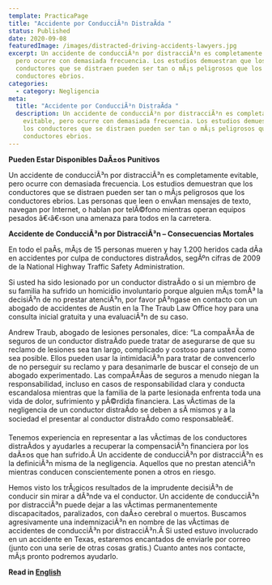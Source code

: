 ```yaml
---
template: PracticaPage
title: "Accidente por ConducciÃ³n DistraÃ­da "
status: Published
date: 2020-09-08
featuredImage: /images/distracted-driving-accidents-lawyers.jpg
excerpt: Un accidente de conducciÃ³n por distracciÃ³n es completamente evitable,
  pero ocurre con demasiada frecuencia. Los estudios demuestran que los
  conductores que se distraen pueden ser tan o mÃ¡s peligrosos que los
  conductores ebrios.
categories:
  - category: Negligencia
meta:
  title: "Accidente por ConducciÃ³n DistraÃ­da "
  description: Un accidente de conducciÃ³n por distracciÃ³n es completamente
    evitable, pero ocurre con demasiada frecuencia. Los estudios demuestran que
    los conductores que se distraen pueden ser tan o mÃ¡s peligrosos que los
    conductores ebrios.
---
```

<!--StartFragment-->

**Pueden Estar Disponibles DaÃ±os Punitivos**

Un accidente de conducciÃ³n por distracciÃ³n es completamente evitable, pero ocurre con demasiada frecuencia. Los estudios demuestran que los conductores que se distraen pueden ser tan o mÃ¡s peligrosos que los conductores ebrios. Las personas que leen o envÃ­an mensajes de texto, navegan por Internet, o hablan por telÃ©fono mientras operan equipos pesados â€‹â€‹son una amenaza para todos en la carretera.

**Accidente de ConducciÃ³n por DistracciÃ³n – Consecuencias Mortales**

En todo el paÃ­s, mÃ¡s de 15 personas mueren y hay 1.200 heridos cada dÃ­a en accidentes por culpa de conductores distraÃ­dos, segÃºn cifras de 2009 de la National Highway Traffic Safety Administration.

Si usted ha sido lesionado por un conductor distraÃ­do o si un miembro de su familia ha sufrido un homicidio involuntario porque alguien mÃ¡s tomÃ³ la decisiÃ³n de no prestar atenciÃ³n, por favor pÃ³ngase en contacto con un abogado de accidentes de Austin en la The Traub Law Office hoy para una consulta inicial gratuita y una evaluaciÃ³n de su caso.

Andrew Traub, abogado de lesiones personales, dice: “La compaÃ±Ã­a de seguros de un conductor distraÃ­do puede tratar de asegurarse de que su reclamo de lesiones sea tan largo, complicado y costoso para usted como sea posible. Ellos pueden usar la intimidaciÃ³n para tratar de convencerlo de no perseguir su reclamo y para desanimarle de buscar el consejo de un abogado experimentado. Las compaÃ±Ã­as de seguros a menudo niegan la responsabilidad, incluso en casos de responsabilidad clara y conducta escandalosa mientras que la familia de la parte lesionada enfrenta toda una vida de dolor, sufrimiento y pÃ©rdida financiera. Las vÃ­ctimas de la negligencia de un conductor distraÃ­do se deben a sÃ­ mismos y a la sociedad el presentar al conductor distraÃ­do como responsableâ€.

Tenemos experiencia en representar a las vÃ­ctimas de los conductores distraÃ­dos y ayudarles a recuperar la compensaciÃ³n financiera por los daÃ±os que han sufrido.Â Un accidente de conducciÃ³n por distracciÃ³n es la definiciÃ³n misma de la negligencia. Aquellos que no prestan atenciÃ³n mientras conducen conscientemente ponen a otros en riesgo.

Hemos visto los trÃ¡gicos resultados de la imprudente decisiÃ³n de conducir sin mirar a dÃ³nde va el conductor. Un accidente de conducciÃ³n por distracciÃ³n puede dejar a las vÃ­ctimas permanentemente discapacitados, paralizados, con daÃ±o cerebral o muertos. Buscamos agresivamente una indemnizaciÃ³n en nombre de las vÃ­ctimas de accidentes de conducciÃ³n por distracciÃ³n.Â Si usted estuvo involucrado en un accidente en Texas, estaremos encantados de enviarle por correo (junto con una serie de otras cosas gratis.) Cuanto antes nos contacte, mÃ¡s pronto podremos ayudarlo.

<!--EndFragment-->

<!--StartFragment-->

**Read in [English](/practice-areas/distracted-driver/)**

<!--EndFragment-->